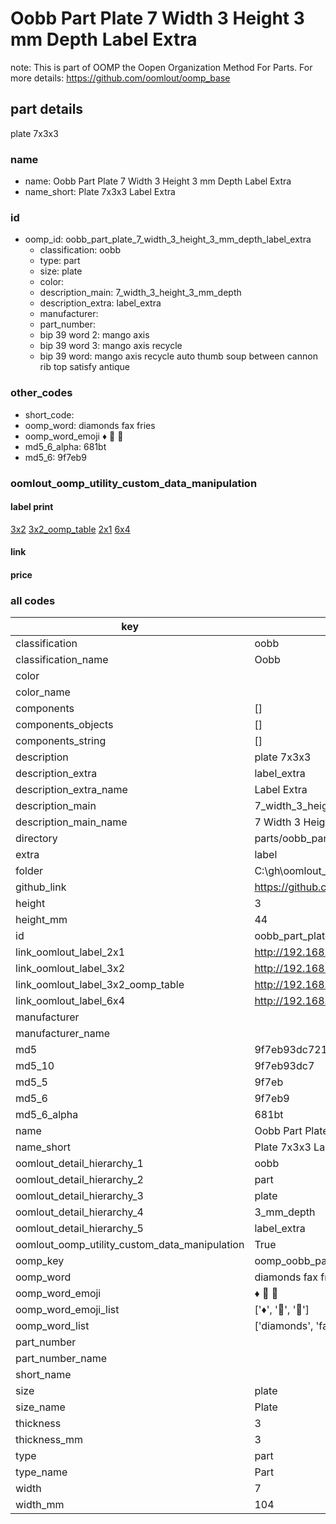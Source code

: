 # Oobb Part Plate 7 Width 3 Height 3 mm Depth Label Extra  

note: This is part of OOMP the Oopen Organization Method For Parts. For more details: https://github.com/oomlout/oomp_base

##  part details
  



plate 7x3x3



### name
* name: Oobb Part Plate 7 Width 3 Height 3 mm Depth Label Extra
* name_short: Plate 7x3x3 Label Extra
### id
* oomp_id: oobb_part_plate_7_width_3_height_3_mm_depth_label_extra
  * classification: oobb
  * type: part
  * size: plate
  * color: 
  * description_main: 7_width_3_height_3_mm_depth
  * description_extra: label_extra
  * manufacturer: 
  * part_number: 
  * bip 39 word 2: mango axis
  * bip 39 word 3: mango axis recycle
  * bip 39 word: mango axis recycle auto thumb soup between cannon rib top satisfy antique

### other_codes
* short_code: 
* oomp_word: diamonds fax fries
* oomp_word_emoji :diamonds: :fax: :fries:
* md5_6_alpha: 681bt
* md5_6: 9f7eb9






### oomlout_oomp_utility_custom_data_manipulation
#### label print
[3x2](http://192.168.1.245:1112/?label=oomp%20681bt)
[3x2_oomp_table](http://192.168.1.108:1112/?label=oomp%20681bt)
[2x1](http://192.168.1.242:1112/?label=oomp%20681bt)
[6x4](http://192.168.1.55:1112/?label=oomp%20681bt)    

#### link

                              

#### price







### all codes 
| key | value |  
| --- | --- |  
| classification | oobb |  
| classification_name | Oobb |  
| color |  |  
| color_name |  |  
| components | [] |  
| components_objects | [] |  
| components_string | [] |  
| description | plate 7x3x3 |  
| description_extra | label_extra |  
| description_extra_name | Label Extra |  
| description_main | 7_width_3_height_3_mm_depth |  
| description_main_name | 7 Width 3 Height 3 mm Depth |  
| directory | parts/oobb_part_plate_7_width_3_height_3_mm_depth_label_extra |  
| extra | label |  
| folder | C:\gh\oomlout_oobb_version_4_generated_parts\things\oobb_part_plate_7_width_3_height_3_mm_depth_label_extra |  
| github_link | https://github.com/oomlout/oomlout_oomp_part_src/tree/main/parts/oobb_part_plate_7_width_3_height_3_mm_depth_label_extra |  
| height | 3 |  
| height_mm | 44 |  
| id | oobb_part_plate_7_width_3_height_3_mm_depth_label_extra |  
| link_oomlout_label_2x1 | http://192.168.1.242:1112/?label=oomp%20681bt |  
| link_oomlout_label_3x2 | http://192.168.1.245:1112/?label=oomp%20681bt |  
| link_oomlout_label_3x2_oomp_table | http://192.168.1.108:1112/?label=oomp%20681bt |  
| link_oomlout_label_6x4 | http://192.168.1.55:1112/?label=oomp%20681bt |  
| manufacturer |  |  
| manufacturer_name |  |  
| md5 | 9f7eb93dc72162b73ff0b0f967c43c39 |  
| md5_10 | 9f7eb93dc7 |  
| md5_5 | 9f7eb |  
| md5_6 | 9f7eb9 |  
| md5_6_alpha | 681bt |  
| name | Oobb Part Plate 7 Width 3 Height 3 mm Depth Label Extra |  
| name_short | Plate 7x3x3 Label Extra |  
| oomlout_detail_hierarchy_1 | oobb |  
| oomlout_detail_hierarchy_2 | part |  
| oomlout_detail_hierarchy_3 | plate |  
| oomlout_detail_hierarchy_4 | 3_mm_depth |  
| oomlout_detail_hierarchy_5 | label_extra |  
| oomlout_oomp_utility_custom_data_manipulation | True |  
| oomp_key | oomp_oobb_part_plate_7_width_3_height_3_mm_depth_label_extra |  
| oomp_word | diamonds fax fries |  
| oomp_word_emoji | :diamonds: :fax: :fries: |  
| oomp_word_emoji_list | [':diamonds:', ':fax:', ':fries:'] |  
| oomp_word_list | ['diamonds', 'fax', 'fries'] |  
| part_number |  |  
| part_number_name |  |  
| short_name |  |  
| size | plate |  
| size_name | Plate |  
| thickness | 3 |  
| thickness_mm | 3 |  
| type | part |  
| type_name | Part |  
| width | 7 |  
| width_mm | 104 |  
